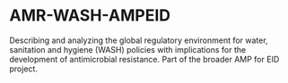 # AMR-WASH-AMPEID
Describing and analyzing the global regulatory environment for water, sanitation and hygiene (WASH) policies with implications for the development of antimicrobial resistance. Part of the broader AMP for EID project. 
